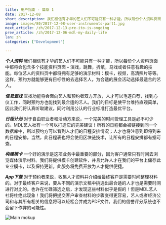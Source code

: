 ```yaml
---
title: 用户指南 - 篇章 1
date: 2017-12-08
short_description: 我们相信有才华的艺人们不可能只有一种才能，所以每份个人资料页面中都将会包含多个技能资料页面
image: images/80/2017-12-08-user-instruments-part1.jpg
next_article: /zh/2017-12-13-pre-ito-is-ongoing
prev_article: /zh/2017-12-06-mdl-my-daily-life
lan: zh
categories: ["Development"]

---
```


 ***个人资料***
 我们相信有才华的艺人们不可能只有一种才能，所以每份个人资料页面中都将会包含多个技能资料页面 – 演戏，跳舞，折纸，马戏或者任意有趣的技能。每位艺人的资料页中都将拥有足够的演示材料：模卡，视频，高清照片等等。这样，预约方就能够更有目标性的去选择艺人，为合适的展会活动选择最适合的艺人。

 ***信息查找***
 查找功能将会面向艺人和预约者双方开放，人才可以毛遂自荐，找到心仪工作，同时预约方也能找到最合适的艺人。我们的目标是使平台维持直观简单，因此我们将认真听取建议，同时利用公认的行业标准打造最优平台。

 ***日程计划***
 对于自由职业者和活动方来说，一个完美的时间管理工具是必不可少的。MDL艺人社有一个可以打造它的完美建议！所有的日程都会被链接到同一个数据库中，所以预约方可以看到人才们的日程安排情况；人才也将注意到即将到来的日程安排。当然，此日程表也将会使用区块链技术，让所有的日程安排都有据可查。

 ***构建模卡***
 一个好的演示是这项业务中最重要的部分，因为客户通常只有时间去浏览媒体演示材料。我们将提供模卡创建软件，并且允许人才在我们的平台上储存此专业模卡，以及保持更新。此服务将免费开放为人才提供便捷。

 ***App下载***
 对于预约者来说，收集人才资料并介绍给最终客户是需要时间整理材料的。对于最终客户来说，要从不同的演示文稿中挑选出最合适的人才也是需要时间进行对比的。也许在忙碌筛选之后，才发现这些材料似乎是假的！但是MDL艺人社将杜绝此现象！我们将把提交客户审查材料的步骤变得更容易，艺人或者经济公司和与其所有相关的信息将可以轻松合并成为PDF文件，我们的信誉评分系统也不会留下作弊的可能性。


 ![Main mokup](https://gateway.ipfs.io/ipfs/QmVy4G5JewzqyEkLa2XTsNxmHaKx1Az5JQ7g348xZncvHU/main%20mokup.jpg)
